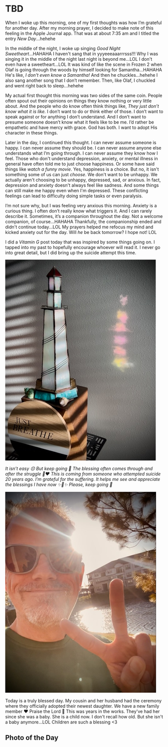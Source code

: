 # TBD

When I woke up this morning, one of my first thoughts was how I’m grateful for another day. After my morning prayer, I decided to make note of this feeling in the Apple Journal app. That was at about 7:35 am and I titled the entry *New Day*...hehehe

In the middle of the night, I woke up singing *Good Night Sweetheart*...HAHAHA I haven't sang that in yyyeeeaaarrrsss!!! Why I was singing it in the middle of the night last night is beyond me...LOL I don't even have a sweetheart...LOL It was kind of like the scene in Frozen 2 when Olaf is going through the woods by himself looking for Samantha...HAHAHA He's like, *I don't even know a Samantha!* And then he chuckles...hehehe I also sang another song that I don’t remember. Then, like Olaf, I chuckled and went right back to sleep...hehehe

My actual first thought this morning was two sides of the same coin. People often spout out their opinions on things they know nothing or very little about. And the people who do know often think things like, *They just don’t know what it is like.* I don’t want to do or think either of those. I don’t want to speak against or for anything I don’t understand. And I don’t want to presume someone doesn’t know what it feels like to be me. I’d rather be empathetic and have mercy with grace. God has both. I want to adopt His character in these things.

Later in the day, I continued this thought. I can never assume someone is happy. I can never assume they should be. I can never assume anyone else understands what I’m going through. I can never assume they know how I feel. Those who don't understand depression, anxiety, or mental illness in general have often told me to just choose happiness. Or some have said things like *watch a funny movie*. Yes, happiness is a choice. But no, it isn't something some of us can just *choose*. We don't want to be unhappy. We actually aren't choosing to be unhappy, depressed, sad, or anxious. In fact, depression and anxiety doesn't always feel like sadness. And some things can still make me happy even when I'm depressed. These conflicting feelings can lead to difficulty doing simple tasks or even paralysis.

I’m not sure why, but I was feeling very anxious this morning. Anxiety is a curious thing. I often don’t really know what triggers it. And I can rarely describe it. Sometimes, it’s a companion throughout the day. Not a welcome companion, of course...HAHAHA Thankfully, the companionship ended and didn't continue today...LOL My prayers helped me refocus my mind and kicked anxiety out for the day. Will *he* be back tomorrow? I hope not! LOL

I did a *Vitamin G* post today that was inspired by some things going on. I tapped into my past to hopefully encourage whoever will read it. I never go into great detail, but I did bring up the suicide attempt this time.

![Lighthouse](./media/IMG_5955.jpeg)

*It isn’t easy 😔 But keep going 🙌 The blessing often comes through and after the struggle 🤗❤️ This is coming from someone who attempted suicide 20 years ago. I’m grateful for the suffering. It helps me see and appreciate the blessings I have now ✨💞✨ Please, keep going 🙏*

![Selfie](./media/IMG_5959.jpeg)

Today is a truly blessed day. My cousin and her husband had the ceremony where they officially adopted their newest daughter. We have a new family member ❤️ Praise the Lord 🙌 This was years in the works. They've had her since she was a baby. She is a child now. I don't recall how old. But she isn't a baby anymore...LOL Children are such a blessing <3



## Photo of the Day

<!--@include: @/photos/photo-a-day/2025/02/11.md{3,}-->